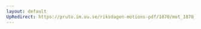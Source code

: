 ```yaml
---
layout: default
UpRedirect: https://pruto.im.uu.se/riksdagen-motions-pdf/1870/mot_1870__ak__78.pdf
---
```

